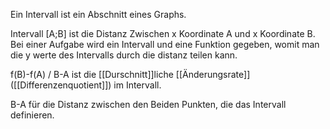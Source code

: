Ein Intervall ist ein Abschnitt eines Graphs.

Intervall [A;B] ist die Distanz Zwischen x Koordinate A und x Koordinate B.
Bei einer Aufgabe wird ein Intervall und eine Funktion gegeben, womit man die y werte des Intervalls durch die distanz teilen kann.

f(B)-f(A) / B-A ist die [[Durschnitt]]liche [[Änderungsrate]] ([[Differenzenquotient]]) im Intervall.


B-A für die Distanz zwischen den Beiden Punkten, die das Intervall definieren.